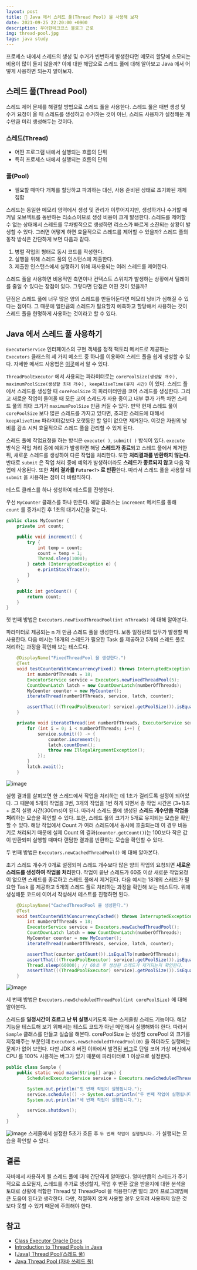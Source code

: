 ```yaml
---
layout: post
title: 🧶 Java 에서 스레드 풀(Thread Pool) 을 사용해 보자
date: 2021-09-25 22:20:00 +0900
description: 우아한테크코스 블로그 근로
img: thread-pool.jpg
tags: java study
---
```


프로세스 내에서 스레드의 생성 및 수거가 빈번하게 발생한다면 메모리 할당에 소모되는 비용이 많이 들지 않을까? 이에 대한 해답으로 스레드 풀에 대해 알아보고 Java 에서 어떻게 사용하면 되는지 알아보자.

## 스레드 풀(Thread Pool)

스레드 제어 문제를 해결할 방법으로 스레드 풀을 사용한다. 스레드 풀은 매번 생성 및 수거 요청이 올 때 스레드를 생성하고 수거하는 것이 아닌, 스레드 사용자가 설정해둔 개수만큼 미리 생성해두는 것이다.

### 스레드(Thread)

- 어떤 프로그램 내에서 실행되는 흐름의 단위
- 특히 프로세스 내에서 실행되는 흐름의 단위

### 풀(Pool)

- 필요할 때마다 개체를 할당하고 파괴하는 대신, 사용 준비된 상태로 초기화된 개체 집합

스레드는 동일한 메모리 영역에서 생성 및 관리가 이루어지지만, 생성하거나 수거할 때 커널 오브젝트를 동반하는 리소스이므로 생성 비용이 크게 발생한다. 스레드를 제어할 수 없는 상태에서 스레드를 무차별적으로 생성하면 리소스가 빠르게 소진되는 상황이 발생할 수 있다. 그러면 어떻게 하면 효율적으로 스레드를 제어할 수 있을까?
스레드 풀의 동작 방식은 간단하게 보면 다음과 같다.

1. 병렬 작업의 형태로 동시 코드를 작성한다.
2. 실행을 위해 스레드 풀의 인스턴스에 제출한다.
3. 제출한 인스턴스에서 실행하기 위해 재사용되는 여러 스레드를 제어한다.

스레드 풀을 사용하면 비용적인 측면이나 컨텍스트 스위치가 발생하는 상황에서 딜레이를 줄일 수 있다는 장점이 있다. 그렇다면 단점은 어떤 것이 있을까?

단점은 스레드 풀에 너무 많은 양의 스레드를 만들어둔다면 메모리 낭비가 심해질 수 있다는 점이다. 그 때문에 얼만큼의 스레드가 필요할지 예측하고 할당해서 사용하는 것이 스레드 풀을 현명하게 사용하는 것이라고 할 수 있다.

## Java 에서 스레드 풀 사용하기

`ExecutorService` 인터페이스의 구현 객체를 정적 팩토리 메서드로 제공하는 `Executors` 클래스의 세 가지 메소드 중 하나를 이용하여 스레드 풀을 쉽게 생성할 수 있다. 자세한 메서드 사용법은 [이곳](https://docs.oracle.com/javase/7/docs/api/java/util/concurrent/Executors.html)에서 알 수 있다.

`ThreadPoolExecutor` 에서 사용되는 파라미터로는 `corePoolSize(생성할 개수), maximumPoolSize(생성할 최대 개수), keepAliveTime(유지 시간)` 이 있다. 스레드 풀에서 스레드를 생성할 때 `corePoolSize` 의 파라미터만큼 코어 스레드를 생성한다. 그리고 새로운 작업이 들어올 때 모든 코어 스레드가 사용 중이고 내부 큐가 가득 차면 스레드 풀의 최대 크기가 `maximumPoolSize` 만큼 커질 수 있다. 만약 현재 스레드 풀이 `corePoolSize` 보다 많은 스레드를 가지고 있다면, 초과한 스레드에 대해서 `keepAliveTime` 파라미터값보다 오랫동안 할 일이 없으면 제거된다. 이것은 자원의 낭비를 감소 시켜 효율적으로 스레드 풀을 관리할 수 있게 된다.

스레드 풀에 작업요청을 하는 방식은 `execute( )`, `submit( )` 방식이 있다. `execute` 방식은 작업 처리 중에 예외가 발생하면 해당 <b>스레드가 종료</b>되고 스레드 풀에서 제거한 뒤, 새로운 스레드를 생성하여 다른 작업을 처리한다. 또한 <b>처리결과를 반환하지 않는다.</b> 반대로 `submit` 은 작업 처리 중에 예외가 발생하더라도 <b>스레드가 종료되지 않고</b> 다음 작업에 사용된다. 또한 <b>처리 결과를 `Future<?>` 로 반환</b>한다. 따라서 스레드 풀을 사용할 때 `submit` 을 사용하는 점이 더 바람직하다.

테스트 클래스를 하나 생성하여 테스트를 진행한다.

우선 `MyCounter` 클래스를 하나 만든다. 해당 클래스는 `increment` 메서드를 통해 `count` 를 증가시킨 후 1초의 대기시간을 갖는다.

```java
public class MyCounter {
    private int count;

    public void increment() {
        try {
            int temp = count;
            count = temp + 1;
            Thread.sleep(1000);
        } catch (InterruptedException e) {
            e.printStackTrace();
        }
    }

    public int getCount() {
        return count;
    }
}
```

첫 번째 방법은 `Executors.newFixedThreadPool(int nThreads)` 에 대해 알아본다.

파라미터로 제공되는 n 개 만큼 스레드 풀을 생성한다. 보통 일정량의 업무가 발생할 때 사용한다. 다음 예시는 18개의 스레드가 필요한 Task 를 제공하고 5개의 스레드 풀로 처리하는 과정을 확인해 보는 테스트다.

```java
    @DisplayName("FixedThreadPool 을 생성한다.")
    @Test
    void testCounterWithConcurrencyFixed() throws InterruptedException {
        int numberOfThreads = 18;
        ExecutorService service = Executors.newFixedThreadPool(5);
        CountDownLatch latch = new CountDownLatch(numberOfThreads);
        MyCounter counter = new MyCounter();
        iterateThread(numberOfThreads, service, latch, counter);

        assertThat(((ThreadPoolExecutor) service).getPoolSize()).isEqualTo(5);
    }

    private void iterateThread(int numberOfThreads, ExecutorService service, CountDownLatch latch, MyCounter counter) throws InterruptedException {
        for (int i = 0; i < numberOfThreads; i++) {
            service.submit(() -> {
                counter.increment();
                latch.countDown();
                throw new IllegalArgumentException();
            });
        }
        latch.await();
    }
```
![image](https://user-images.githubusercontent.com/49058669/133976949-a4dd1594-0b04-4013-86c5-d2f8fb6c688a.png)

실행 결과를 살펴보면 한 스레드에서 작업을 처리하는 데 1초가 걸리도록 설정이 되어있다. 그 때문에 5개의 작업을 3번, 3개의 작업을 1번 하게 되면서 총 작업 시간은 (3+1)초 + 로직 실행 시간(300ms)이 된다. 따라서 스레드 풀에 생성된 <b>스레드 개수만큼 작업을 처리</b>하는 모습을 확인할 수 있다. 또한, 스레드 풀의 크기가 5개로 유지되는 모습을 확인할 수 있다. 해당 작업에서 Count 가 여러 스레드에서 동시에 호출되는데 이 경우 비동기로 처리되기 때문에 실제 Count 의 결과(`counter.getCount()`)는 100보다 작은 값이 반환되며 실행할 때마다 랜덤한 결과를 반환하는 모습을 확인할 수 있다.

두 번째 방법은 `Executors.newCachedThreadPool()` 에 대해 알아본다.

초기 스레드 개수가 0개로 설정되며 스레드 개수보다 많은 양의 작업의 요청되면 <b>새로운 스레드를 생성하여 작업을 처리</b>한다. 작업이 끝난 스레드가 60초 이상 새로운 작업요청이 없으면 스레드를 종료하고 스레드 풀에서 제거된다. 다음 예시는 18개의 스레드가 필요한 Task 를 제공하고 5개의 스레드 풀로 처리하는 과정을 확인해 보는 테스트다. 위에 생성해둔 코드에 이어서 작성해서 테스트를 진행하면 된다.

```java
    @DisplayName("CachedThreadPool 을 생성한다.")
    @Test
    void testCounterWithConcurrencyCached() throws InterruptedException {
        int numberOfThreads = 18;
        ExecutorService service = Executors.newCachedThreadPool();
        CountDownLatch latch = new CountDownLatch(numberOfThreads);
        MyCounter counter = new MyCounter();
        iterateThread(numberOfThreads, service, latch, counter);

        assertThat(counter.getCount()).isEqualTo(numberOfThreads);
        assertThat(((ThreadPoolExecutor) service).getPoolSize()).isEqualTo(18);
        Thread.sleep(60000); // 60초 후 생성된 스레드가 제거되는지 확인한다.
        assertThat(((ThreadPoolExecutor) service).getPoolSize()).isEqualTo(0);
    }
```
![image](https://user-images.githubusercontent.com/49058669/133979857-aea7e9c2-050c-433c-b445-f83b32d45b4e.png)

세 번째 방법은 `Executors.newScheduledThreadPool(int corePoolSize)` 에 대해 알아본다.

스레드를 <b>일정시간이 흐르고 난 뒤 실행</b>시키도록 하는 스케줄링 스레드 기능이다. 해당 기능을 테스트해 보기 위해서는 테스트 코드가 아닌 메인에서 실행해봐야 한다. 따라서 `Sample` 클래스를 만들고 실습을 해본다. corePoolSize 는 생성할 corePool 의 크기를 지정해주는 부분인데 `Executors.newScheduledThreadPool(0)` 을 하더라도 실행에는 문제가 없어 보인다. 다만 JDK 8 버전 이하에서 발견된 [버그](https://bugs.openjdk.java.net/browse/JDK-8129861)로 단일 코어 가상 머신에서 CPU 를 100% 사용하는 버그가 있기 때문에 파라미터로 1 이상으로 설정한다.

```java
public class Sample {
    public static void main(String[] args) {
        ScheduledExecutorService service = Executors.newScheduledThreadPool(1);

        System.out.println("첫 번째 작업이 실행됩니다.");
        service.schedule(() -> System.out.println("두 번째 작업이 실행됩니다."), 5, TimeUnit.SECONDS);
        System.out.println("세 번째 작업이 실행됩니다.");

        service.shutdown();
    }
}
```
![image](https://user-images.githubusercontent.com/49058669/133980017-e1cc4860-0fc2-4e88-872c-6853887db442.png)
스케줄에서 설정한 5초가 흐른 후 `두 번째 작업이 실행됩니다.` 가 실행되는 모습을 확인할 수 있다.



## 결론

자바에서 사용하게 될 스레드 풀에 대해 간단하게 알아봤다. 얼마만큼의 스레드가 주기적으로 소모될지, 스레드를 추가로 생성할지, 작업 후 반환 값을 받을지에 대한 분석을 토대로 상황에 적합한 Thread 및 ThreadPool 을 적용한다면 멀티 코어 프로그래밍에 큰 도움이 된다고 생각한다. 다만, 적절하지 않게 사용할 경우 오히려 사용하지 않은 것보다 못할 수 있기 때문에 주의해야 한다.



## 참고

- [Class Executor Oracle Docs](https://docs.oracle.com/javase/7/docs/api/java/util/concurrent/Executors.html)
- [Introduction to Thread Pools in Java](https://www.baeldung.com/thread-pool-java-and-guava)
- [[Java] Thread Pool(스레드 풀)](https://limkydev.tistory.com/55)
- [Java Thread Pool (자바 쓰레드 풀)](https://m.blog.naver.com/PostView.naver?isHttpsRedirect=true&blogId=2feelus&logNo=220728222140)
